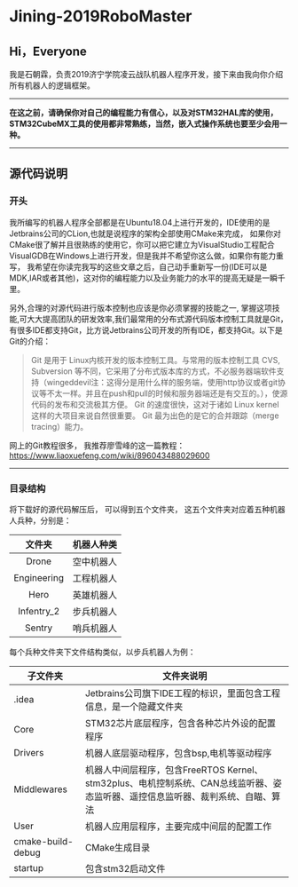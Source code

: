 # Jining-2019RoboMaster
## Hi，Everyone
我是石朝霖，负责2019济宁学院凌云战队机器人程序开发，接下来由我向你介绍所有机器人的逻辑框架。  
**********
**在这之前，请确保你对自己的编程能力有信心，以及对STM32HAL库的使用，STM32CubeMX工具的使用都非常熟练，当然，嵌入式操作系统也要至少会用一种。**
**********
## 源代码说明
### 开头
我所编写的机器人程序全部都是在Ubuntu18.04上进行开发的，IDE使用的是Jetbrains公司的CLion,也就是说程序的架构全部使用CMake来完成，
如果你对CMake很了解并且很熟练的使用它，你可以把它建立为VisualStudio工程配合VisualGDB在Windows上进行开发，但是我并不希望你这么做，如果你有能力重写，
我希望在你读完我写的这些文章之后，自己动手重新写一份(IDE可以是MDK,IAR或者其他)，这对你的编程能力以及业务能力的水平的提高无疑是一瞬千里。

另外,合理的对源代码进行版本控制也应该是你必须掌握的技能之一, 掌握这项技能,可大大提高团队的研发效率,我们最常用的分布式源代码版本控制工具就是Git，有很多IDE都支持Git，比方说Jetbrains公司开发的所有IDE，都支持Git。以下是Git的介绍：
>Git 是用于 Linux内核开发的版本控制工具。与常用的版本控制工具 CVS, Subversion 等不同，它采用了分布式版本库的方式，不必服务器端软件支持（wingeddevil注：这得分是用什么样的服务端，使用http协议或者git协议等不太一样。并且在push和pull的时候和服务器端还是有交互的。），使源代码的发布和交流极其方便。 Git 的速度很快，这对于诸如 Linux kernel 这样的大项目来说自然很重要。 Git 最为出色的是它的合并跟踪（merge tracing）能力。

网上的Git教程很多， 我推荐廖雪峰的这一篇教程：https://www.liaoxuefeng.com/wiki/896043488029600
**********
### 目录结构
将下载好的源代码解压后， 可以得到五个文件夹， 这五个文件夹对应着五种机器人兵种，分别是：

|文件夹|机器人种类|
|:-------------:|-------------|
|Drone|空中机器人|
|Engineering|工程机器人|
|Hero|英雄机器人|
|Infentry_2|步兵机器人|
|Sentry|哨兵机器人|

每个兵种文件夹下文件结构类似，以步兵机器人为例：

|子文件夹|文件夹说明|
|-------------|-------------|
|.idea|Jetbrains公司旗下IDE工程的标识，里面包含工程信息，是一个隐藏文件夹|
|Core|STM32芯片底层程序，包含各种芯片外设的配置程序|
|Drivers|机器人底层驱动程序，包含bsp,电机等驱动程序|
|Middlewares|机器人中间层程序，包含FreeRTOS Kernel、stm32plus、电机控制系统、CAN总线监听器、姿态监听器、遥控信息监听器、裁判系统、自瞄、算法|
|User|机器人应用层程序，主要完成中间层的配置工作|
|cmake-build-debug|CMake生成目录|
|startup|包含stm32启动文件|




